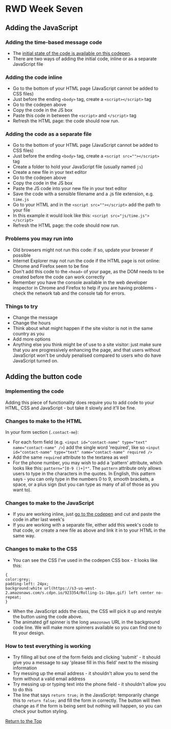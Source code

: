 # RWD Week Seven

## Adding the JavaScript

### Adding the time-based message code

* The [initial state of the code is available on this codepen](https://codepen.io/wilsondmmu/pen/43ef68f25d5275d02fa51d9e0298b419).
* There are two ways of adding the initial code, inline or as a separate JavaScript file

### Adding the code inline

* Go to the bottom of your HTML page (JavaScript cannot be added to CSS files)
* Just before the ending `<body>` tag, create a `<script></script>` tag
* Go to the codepen above
* Copy the code in the JS box
* Paste this code in between the `<script>` and `</script>` tag
* Refresh the HTML page: the code should now run.

### Adding the code as a separate file

* Go to the bottom of your HTML page (JavaScript cannot be added to CSS files)
* Just before the ending `<body>` tag, create a `<script src=""></script>` tag
* Create a folder to hold your JavaScript file (usually named `js`)
* Create a new file in your text editor
* Go to the codepen above
* Copy the code in the JS box
* Paste the JS code into your new file in your text editor
* Save the code with a sensible filename and a .js file extension, e.g. `time.js`
* Go to your HTML and in the `<script src=""></script>` add the path to your file
* In this example it would look like this: `<script src="js/time.js"></script>`
* Refresh the HTML page: the code should now run.

### Problems you may run into

* Old browsers might not run this code: if so, update your browser if possible
* Internet Explorer may not run the code if the HTML page is not online: Chrome and Firefox seem to be fine
* Don't add this code to the `<head>` of your page, as the DOM needs to be created before the code can work correctly
* Remember you have the console available in the web developer inspector in Chrome and Firefox to help if you are having problems - check the network tab and the console tab for errors.

### Things to try

* Change the message
* Change the hours
* Think about what might happen if the site visitor is not in the same country as you
* Add more options
* Anything else you think might be of use to a site visitor: just make sure that you are progressively enhancing the page, and that users without JavaScript won't be unduly penalised compared to users who do have JavaScript turned on.

## Adding the button code

### Implementing the code

Adding this piece of functionality does require you to add code to your HTML, CSS and JavaScript - but take it slowly and it'll be fine.

### Changes to make to the HTML

In your form section (`.contact-me`):
* For each form field (e.g. `<input id="contact-name" type="text" name="contact-name" />`) add the single word 'required', like so `<input id="contact-name" type="text" name="contact-name" required />`
* Add the same `required` attribute to the textarea as well
* For the phone number, you may wish to add a 'pattern' attribute, which looks like this: `pattern="[0-9 ()+]*"`. The `pattern` attribute only allows users to type in the characters in the quotes. In English, this pattern says - you can only type in the numbers 0 to 9, smooth brackets, a space, or a plus sign (but you can type as many of all of those as you want to).

### Changes to make to the JavaScript

* If you are working inline, just [go to the codepen](https://codepen.io/wilsondmmu/pen/rRmGNV?editors=1010) and cut and paste the code in after last week's
* If you are working with a separate file, either add this week's code to that code, or create a new file as above and link it in to your HTML in the same way.

### Changes to make to the CSS

* You can see the CSS I've used in the codepen CSS box - it looks like this:

``` form input[type="submit"].js-disable-button 
{
color:grey; 
padding-left: 24px; 
background:white url(https://s3-us-west-2.amazonaws.com/s.cdpn.io/923354/Rolling-1s-18px.gif) left center no-repeat;
} 
```
* When the JavaScript adds the class, the CSS will pick it up and restyle the button using the code above.
* The animated gif spinner is the long `amazonaws` URL in the background code line. We will make more spinners available so you can find one to fit your design.

### How to test everything is working

* Try filling all but one of the form fields and clicking 'submit' - it should give you a message to say 'please fill in this field' next to the missing information
* Try messing up the email address - it shouldn't allow you to send the form without a valid email address
* Try messing up or typing text into the phone field - it shouldn't allow you to do this
* The line that says `return true;` in the JavaScript: temporarily change this to `return false;` and fill the form in correctly. The button will then change as if the form is being sent but nothing will happen, so you can check your button styling.

[Return to the Top](#contents)
